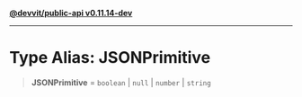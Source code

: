 [**@devvit/public-api v0.11.14-dev**](../README.md)

---

# Type Alias: JSONPrimitive

> **JSONPrimitive** = `boolean` \| `null` \| `number` \| `string`
